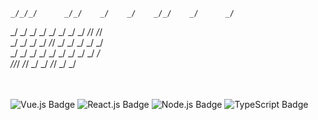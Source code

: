     _/_/_/      _/_/    _/    _/    _/_/    _/      _/   
   _/    _/  _/    _/  _/  _/    _/    _/  _/_/  _/_/    
  _/    _/  _/    _/  _/_/      _/    _/  _/  _/  _/     
 _/    _/  _/    _/  _/  _/    _/    _/  _/      _/      
_/_/_/      _/_/    _/    _/    _/_/    _/      _/   
<br />
<br />

![Vue.js Badge](https://img.shields.io/badge/-Vue.js-35363A?style=flat-square&logo=Vue.js&logoColor=4FC08D)
![React.js Badge](https://img.shields.io/badge/-React-35363A?style=flat-square&logo=React&logoColor=#61DAFB)
![Node.js Badge](https://img.shields.io/badge/-Node.js-35363A?style=flat-square&logo=Node.js&logoColor=339933)
![TypeScript Badge](https://img.shields.io/badge/-TypeScript-35363A?style=flat-square&logo=TypeScript&logoColor=3178C6)

